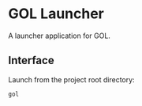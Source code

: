 # GOL Launcher

A launcher application for GOL.

## Interface

Launch from the project root directory:

```
gol
```
